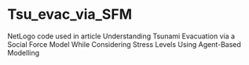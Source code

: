 # Tsu_evac_via_SFM
NetLogo code used in article Understanding Tsunami Evacuation via a Social Force Model While Considering Stress Levels Using Agent-Based Modelling
